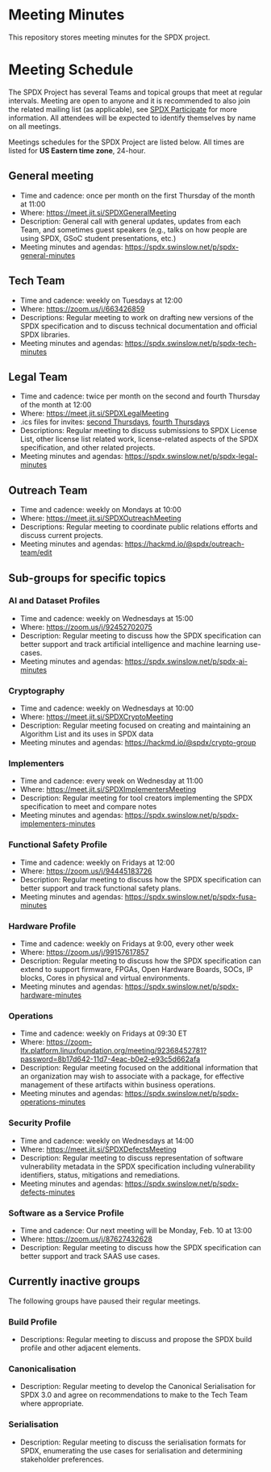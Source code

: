 # Meeting Minutes
This repository stores meeting minutes for the SPDX project.

# Meeting Schedule

The SPDX Project has several Teams and topical groups that meet at regular intervals. Meeting are open to anyone and it is recommended to also join the related mailing list (as applicable), see [SPDX Participate](https://spdx.dev/participate/) for more information. All attendees will be expected to identify themselves by name on all meetings.

Meetings schedules for the SPDX Project are listed below. All times are listed for **US Eastern time zone**, 24-hour.

## General meeting
* Time and cadence: once per month on the first Thursday of the month at 11:00
* Where: <https://meet.jit.si/SPDXGeneralMeeting>
* Description: General call with general updates, updates from each Team, and sometimes guest speakers (e.g., talks on how people are using SPDX, GSoC student presentations, etc.)
* Meeting minutes and agendas: https://spdx.swinslow.net/p/spdx-general-minutes

## Tech Team
* Time and cadence: weekly on Tuesdays at 12:00
* Where: <https://zoom.us/j/663426859>
* Descriptions: Regular meeting to work on drafting new versions of the SPDX specification and to discuss technical documentation and official SPDX libraries.
* Meeting minutes and agendas: https://spdx.swinslow.net/p/spdx-tech-minutes

## Legal Team
* Time and cadence: twice per month on the second and fourth Thursday of the month at 12:00
* Where: <https://meet.jit.si/SPDXLegalMeeting>
* .ics files for invites: [second Thursdays](./invites/spdx-legal-2024-second-thursdays.ics), [fourth Thursdays](./invites/spdx-legal-2024-fourth-thursdays.ics)
* Descriptions: Regular meeting to discuss submissions to SPDX License List, other license list related work, license-related aspects of the SPDX specification, and other related projects.
* Meeting minutes and agendas: https://spdx.swinslow.net/p/spdx-legal-minutes

## Outreach Team
* Time and cadence: weekly on Mondays at 10:00
* Where: <https://meet.jit.si/SPDXOutreachMeeting>
* Descriptions: Regular meeting to coordinate public relations efforts and discuss current projects.
* Meeting minutes and agendas: https://hackmd.io/@spdx/outreach-team/edit 

## Sub-groups for specific topics

### AI and Dataset Profiles
* Time and cadence: weekly on Wednesdays at 15:00
* Where: https://zoom.us/j/92452702075
* Description: Regular meeting to discuss how the SPDX specification can better support and track artificial intelligence and machine learning use-cases.
* Meeting minutes and agendas: https://spdx.swinslow.net/p/spdx-ai-minutes

### Cryptography
* Time and cadence: weekly on Wednesdays at 10:00
* Where: <https://meet.jit.si/SPDXCryptoMeeting>
* Description: Regular meeting focused on creating and maintaining an Algorithm List and its uses in SPDX data
* Meeting minutes and agendas: https://hackmd.io/@spdx/crypto-group

### Implementers
* Time and cadence: every week on Wednesday at 11:00
* Where: https://meet.jit.si/SPDXImplementersMeeting
* Description: Regular meeting for tool creators implementing the SPDX specification to meet and compare notes
* Meeting minutes and agendas: https://spdx.swinslow.net/p/spdx-implementers-minutes

### Functional Safety Profile
* Time and cadence: weekly on Fridays at 12:00
* Where: https://zoom.us/j/94445183726
* Description: Regular meeting to discuss how the SPDX specification can better support and track functional safety plans.
* Meeting minutes and agendas: https://spdx.swinslow.net/p/spdx-fusa-minutes

### Hardware Profile
* Time and cadence: weekly on Fridays at 9:00, every other week
* Where: https://zoom.us/j/99157617857
* Description: Regular meeting to discuss how the SPDX specification can extend to support firmware, FPGAs, Open Hardware Boards, SOCs, IP blocks, Cores in physical and virtual environments.
* Meeting minutes and agendas: https://spdx.swinslow.net/p/spdx-hardware-minutes
  
### Operations
* Time and cadence: weekly on Fridays at 09:30 ET
* Where:  https://zoom-lfx.platform.linuxfoundation.org/meeting/92368452781?password=8b17d642-11d7-4eac-b0e2-e93c5d662afa 
* Description: Regular meeting focused on the additional information that an organization may wish to associate with a package, for effective management of these artifacts within business operations.
* Meeting minutes and agendas: https://spdx.swinslow.net/p/spdx-operations-minutes

### Security Profile
* Time and cadence: weekly on Wednesdays at 14:00
* Where: https://meet.jit.si/SPDXDefectsMeeting
* Description: Regular meeting to discuss representation of software vulnerability metadata in the SPDX specification including vulnerability identifiers, status, mitigations and remediations.
* Meeting minutes and agendas: https://spdx.swinslow.net/p/spdx-defects-minutes

### Software as a Service Profile
* Time and cadence: Our next meeting will be Monday, Feb. 10 at 13:00
* Where: https://zoom.us/j/87627432628
* Description: Regular meeting to discuss how the SPDX specification can better support and track SAAS use cases.

## Currently inactive groups

The following groups have paused their regular meetings.

### Build Profile
* Descriptions: Regular meeting to discuss and propose the SPDX build profile and other adjacent elements.
<!-- * Time and cadence: weekly on Mondays at 14:00 -->
<!-- * Where: <https://meet.jit.si/SPDXBuildProfile> -->
<!-- * Meeting minutes and agendas: https://spdx.swinslow.net/p/spdx-build-minutes -->

### Canonicalisation
* Description: Regular meeting to develop the Canonical Serialisation for SPDX 3.0 and agree on recommendations to make to the Tech Team where appropriate.
<!-- * Time and cadence: weekly on Fridays at 09:00 -->
<!-- * Where: <https://meet.jit.si/SPDXCanonicalMeeting> -->
<!-- * Meeting minutes and agendas: https://spdx.swinslow.net/p/spdx-canonicalisation-minutes -->

### Serialisation
* Description: Regular meeting to discuss the serialisation formats for SPDX, enumerating the use cases for serialisation and determining stakeholder preferences.
<!-- * Previous time and cadence: weekly on Thursdays at 11:00 -->
<!-- * Where: https://meet.jit.si/SPDXSerialisationMeeting -->

